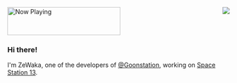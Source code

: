 <img align="right" src="https://wiki.ss13.co/images/e/ee/GreaterDomesticSpaceBee64.png"></img>
<a href="https://now-playing-profile.zewaka.vercel.app/now-playing?open">
    <img src="https://now-playing-profile.zewaka.vercel.app/now-playing" width="256" height="64" alt="Now Playing">
</a>

### Hi there!

I'm ZeWaka, one of the developers of [@Goonstation](https://github.com/goonstation), working on [Space Station 13](https://spacestation13.com). 
